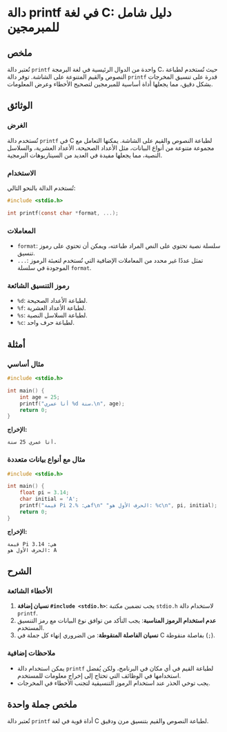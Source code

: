 <!--
Meta Description: # دالة printf في لغة C: دليل شامل للمبرمجين ## ملخص تُعتبر دالة `printf` واحدة من الدوال الرئيسية في لغة البرمجة C، حيث تُستخدم لطباعة النصوص والقيم ا...
Meta Keywords: printf, لطباعة, دالة, على, stdio
-->

# دالة printf في لغة C: دليل شامل للمبرمجين

## ملخص
تُعتبر دالة `printf` واحدة من الدوال الرئيسية في لغة البرمجة C، حيث تُستخدم لطباعة النصوص والقيم المتنوعة على الشاشة. توفر دالة `printf` قدرة على تنسيق المخرجات بشكل دقيق، مما يجعلها أداة أساسية للمبرمجين لتصحيح الأخطاء وعرض المعلومات.

## الوثائق
### الغرض
تُستخدم دالة `printf` في C لطباعة النصوص والقيم على الشاشة. يمكنها التعامل مع مجموعة متنوعة من أنواع البيانات، مثل الأعداد الصحيحة، الأعداد العشرية، والسلاسل النصية، مما يجعلها مفيدة في العديد من السيناريوهات البرمجية.

### الاستخدام
تُستخدم الدالة بالنحو التالي:
```c
#include <stdio.h>

int printf(const char *format, ...);
```

### المعاملات
- `format`: سلسلة نصية تحتوي على النص المراد طباعته، ويمكن أن تحتوي على رموز تنسيق.
- `...`: تمثل عددًا غير محدد من المعاملات الإضافية التي تُستخدم لتعبئة الرموز الموجودة في سلسلة `format`.

### رموز التنسيق الشائعة
- `%d`: لطباعة الأعداد الصحيحة.
- `%f`: لطباعة الأعداد العشرية.
- `%s`: لطباعة السلاسل النصية.
- `%c`: لطباعة حرف واحد.

## أمثلة
### مثال أساسي
```c
#include <stdio.h>

int main() {
    int age = 25;
    printf("أنا عمري %d سنة.\n", age);
    return 0;
}
```
**الإخراج:**
```
أنا عمري 25 سنة.
```

### مثال مع أنواع بيانات متعددة
```c
#include <stdio.h>

int main() {
    float pi = 3.14;
    char initial = 'A';
    printf("قيمة Pi هي: %.2f\n" "الحرف الأول هو: %c\n", pi, initial);
    return 0;
}
```
**الإخراج:**
```
قيمة Pi هي: 3.14
الحرف الأول هو: A
```

## الشرح
### الأخطاء الشائعة
1. **نسيان إضافة `#include <stdio.h>`**: يجب تضمين مكتبة `stdio.h` لاستخدام دالة `printf`.
2. **عدم استخدام الرموز المناسبة**: يجب التأكد من توافق نوع البيانات مع رمز التنسيق المستخدم.
3. **نسيان الفاصلة المنقوطة**: من الضروري إنهاء كل جملة في C بفاصلة منقوطة (`;`).

### ملاحظات إضافية
- يمكن استخدام دالة `printf` لطباعة القيم في أي مكان في البرنامج، ولكن يُفضل استخدامها في الوظائف التي تحتاج إلى إخراج معلومات للمستخدم.
- يجب توخي الحذر عند استخدام الرموز التنسيقية لتجنب الأخطاء في المخرجات.

## ملخص جملة واحدة
تُعتبر دالة `printf` أداة قوية في لغة C لطباعة النصوص والقيم بتنسيق مرن ودقيق.